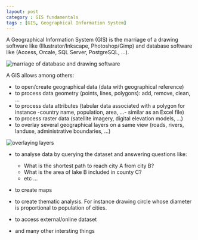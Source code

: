 ```yaml
---
layout: post
category : GIS fundamentals
tags : [GIS, Geographical Information System]
---
```



A Geographical Information System (GIS) is the marriage of a drawing software like (Illustrator/Inkscape, Photoshop/Gimp) and database software like (Access, Orcale, SQL Server, PostgreSQL, ...).

![marriage of database and drawing software](http://dl.dropbox.com/u/108352435/course_images/gis_basics/gis_database_drawing.jpg)

A GIS allows among others:

* to open/create geographical data (data with geographical reference)
* to process data geometry (points, lines, polygons): add, remove, clean, ...
* to process data attributes (tabular data associated with a polygon for instance -country name, population, area, ...- similar as an Excel file)
* to process raster data (satellite imagery, digital elevation models, ...)
* to overlay several geographical layers on a same view (roads, rivers, landuse, administrative boundaries, ...)

![overlaying layers](http://dl.dropbox.com/u/108352435/course_images/gis_basics/overlay_layers.gif)

* to analyse data by querying the dataset and answering questions like:

   * What is the shortest path to reach city A from city B?
   * What is the area of lake B included in county C?
   * etc ...

* to create maps
* to create thematic analysis. For instance drawing circle whose diameter is proportional to population of cities.
* to access external/online dataset
* and many other intersting things



